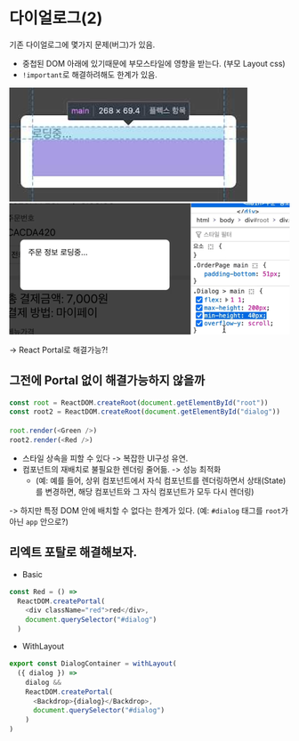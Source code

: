 # 다이얼로그(2)

기존 다이얼로그에 몇가지 문제(버그)가 있음.
- 중첩된 DOM 아래에 있기때문에 부모스타일에 영향을 받는다. (부모 Layout css)
- `!important`로 해결하려해도 한계가 있음.

![중첩DOM에의한CSS스타일상속1](image-1.png)
![중첩DOM에의한CSS스타일상속2](image.png)

-> React Portal로 해결가능?!

## 그전에 Portal 없이 해결가능하지 않을까

```javascript
const root = ReactDOM.createRoot(document.getElementById("root"))
const root2 = ReactDOM.createRoot(document.getElementById("dialog"))

root.render(<Green />)
root2.render(<Red />)
```
- 스타일 상속을 피할 수 있다 -> 복잡한 UI구성 유연.
- 컴포넌트의 재배치로 불필요한 렌더링 줄어듦. -> 성능 최적화
    - (예:  예를 들어, 상위 컴포넌트에서 자식 컴포넌트를 렌더링하면서 상태(State)를 변경하면, 해당 컴포넌트와 그 자식 컴포넌트가 모두 다시 렌더링)

-> 하지만 특정 DOM 안에 배치할 수 없다는 한계가 있다.
(예: `#dialog` 태그를 `root`가 아닌 `app` 안으로?)


## 리엑트 포탈로 해결해보자.

- Basic

```js
const Red = () =>
  ReactDOM.createPortal(
    <div className="red">red</div>,
    document.querySelector("#dialog")
  )
```

- WithLayout
```js
export const DialogContainer = withLayout(
  ({ dialog }) =>
    dialog &&
    ReactDOM.createPortal(
      <Backdrop>{dialog}</Backdrop>,
      document.querySelector("#dialog")
    )
)
```